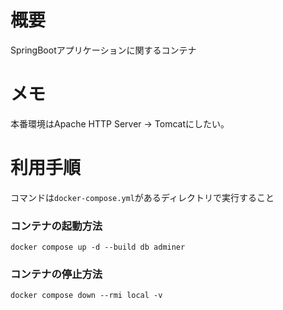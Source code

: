 # 概要
SpringBootアプリケーションに関するコンテナ

# メモ
本番環境はApache HTTP Server -> Tomcatにしたい。<br>

# 利用手順
コマンドは`docker-compose.yml`があるディレクトリで実行すること<br>

### コンテナの起動方法
```
docker compose up -d --build db adminer
```

### コンテナの停止方法
```
docker compose down --rmi local -v
```
